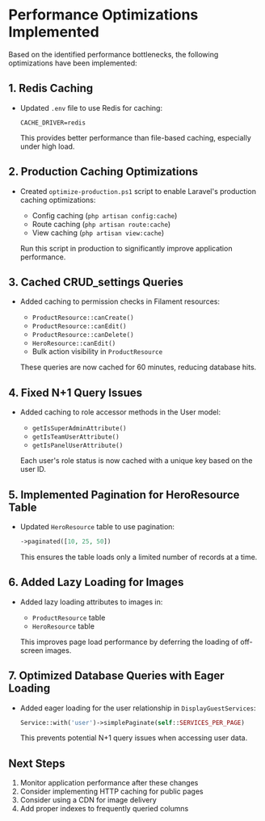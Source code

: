 # Performance Optimizations Implemented

Based on the identified performance bottlenecks, the following optimizations have been implemented:

## 1. Redis Caching

- Updated `.env` file to use Redis for caching:
  ```
  CACHE_DRIVER=redis
  ```
  This provides better performance than file-based caching, especially under high load.

## 2. Production Caching Optimizations

- Created `optimize-production.ps1` script to enable Laravel's production caching optimizations:
  - Config caching (`php artisan config:cache`)
  - Route caching (`php artisan route:cache`)
  - View caching (`php artisan view:cache`)

  Run this script in production to significantly improve application performance.

## 3. Cached CRUD_settings Queries

- Added caching to permission checks in Filament resources:
  - `ProductResource::canCreate()`
  - `ProductResource::canEdit()`
  - `ProductResource::canDelete()`
  - `HeroResource::canEdit()`
  - Bulk action visibility in `ProductResource`

  These queries are now cached for 60 minutes, reducing database hits.

## 4. Fixed N+1 Query Issues

- Added caching to role accessor methods in the User model:
  - `getIsSuperAdminAttribute()`
  - `getIsTeamUserAttribute()`
  - `getIsPanelUserAttribute()`

  Each user's role status is now cached with a unique key based on the user ID.

## 5. Implemented Pagination for HeroResource Table

- Updated `HeroResource` table to use pagination:
  ```php
  ->paginated([10, 25, 50])
  ```
  This ensures the table loads only a limited number of records at a time.

## 6. Added Lazy Loading for Images

- Added lazy loading attributes to images in:
  - `ProductResource` table
  - `HeroResource` table

  This improves page load performance by deferring the loading of off-screen images.

## 7. Optimized Database Queries with Eager Loading

- Added eager loading for the user relationship in `DisplayGuestServices`:
  ```php
  Service::with('user')->simplePaginate(self::SERVICES_PER_PAGE)
  ```
  This prevents potential N+1 query issues when accessing user data.

## Next Steps

1. Monitor application performance after these changes
2. Consider implementing HTTP caching for public pages
3. Consider using a CDN for image delivery
4. Add proper indexes to frequently queried columns
